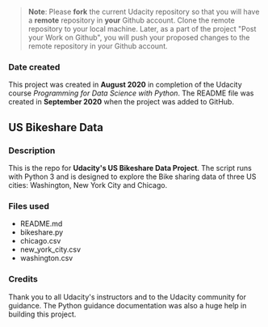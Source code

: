 >**Note**: Please **fork** the current Udacity repository so that you will have a **remote** repository in **your** Github account. Clone the remote repository to your local machine. Later, as a part of the project "Post your Work on Github", you will push your proposed changes to the remote repository in your Github account.

### Date created
This project was created in **August 2020** in completion of the Udacity course *Programming for Data Science with Python*.
The README file was created in **September 2020** when the project was added to GitHub.

## US Bikeshare Data

### Description
This is the repo for **Udacity's US Bikeshare Data Project**.
The script runs with Python 3 and is designed to explore the Bike sharing data of three US cities: Washington, New York City and Chicago.

### Files used
- README.md
- bikeshare.py
- chicago.csv
- new_york_city.csv
- washington.csv

### Credits
Thank you to all Udacity's instructors and to the Udacity community for guidance.
The Python guidance documentation was also a huge help in building this project.

